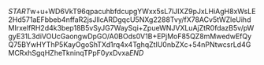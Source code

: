 $START$w+u+WD6VkT96qpacuhbfdcupgYWxx5sL7lJIXZ9pJxLHiAgH8xWsLE2Hd571aEFbbeb4nffaR2jsJllcARDgqcU5NXg2288Tvy/fX78ACv5tWZleUihdMIrxelfRH2d4k3bep18B5vSyJG7WaySqi+ZpueWNJVXLuAjZtR0fdazB5v/pWgyE31L3diVOUcGaongwDpGO/A0BOds0V1B+EPjMoF85QZ8mMwedwEfQyQ75BYwHYThP5KayOgoShTXd1rq4x4TghqZtIU0nbZXc+54nPNtwcsrLd4GMCRxhSgqHZheTkninqTPpF0yxDvxa$END$